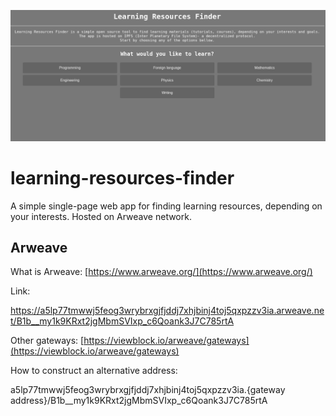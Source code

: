 ![](https://github.com/heEXDe/learning-resources-finder/blob/main/img/001.png?raw=true)

# learning-resources-finder
A simple single-page web app for finding learning resources, depending on your interests. Hosted on Arweave network.
## Arweave
What is Arweave: [https://www.arweave.org/](https://www.arweave.org/)

Link:

https://a5lp77tmwwj5feog3wrybrxgjfjddj7xhjbinj4toj5qxpzzv3ia.arweave.net/B1b__my1k9KRxt2jgMbmSVIxp_c6Qoank3J7C785rtA

Other gateways:
[https://viewblock.io/arweave/gateways](https://viewblock.io/arweave/gateways)

How to construct an alternative address:

a5lp77tmwwj5feog3wrybrxgjfjddj7xhjbinj4toj5qxpzzv3ia.{gateway address}/B1b__my1k9KRxt2jgMbmSVIxp_c6Qoank3J7C785rtA

